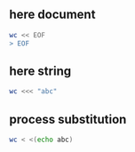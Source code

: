 ## here document

```sh
wc << EOF
> EOF
```

## here string

```sh
wc <<< "abc"
```

## process substitution

```sh
wc < <(echo abc)
```

